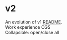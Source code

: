 # v2

An evolution of v1 [README](https://github.com/illegitimis/andrei-popescu-resume/blob/4-v1-2016/README.md). \
Work experience CGS \
Collapsible: open/close all
